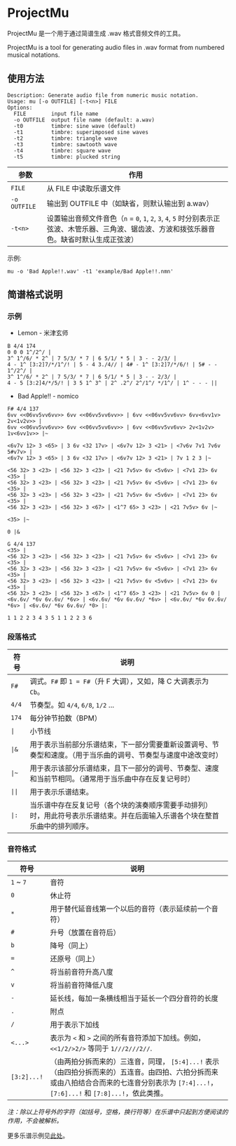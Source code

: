 # ProjectMu

ProjectMu 是一个用于通过简谱生成 .wav 格式音频文件的工具。

ProjectMu is a tool for generating audio files in .wav format from numbered musical notations.

## 使用方法

```
Description: Generate audio file from numeric music notation.
Usage: mu [-o OUTFILE] [-t<n>] FILE
Options:
  FILE        input file name
  -o OUTFILE  output file name (default: a.wav)
  -t0         timbre: sine wave (default)
  -t1         timbre: superimposed sine waves
  -t2         timbre: triangle wave
  -t3         timbre: sawtooth wave
  -t4         timbre: square wave
  -t5         timbre: plucked string
```

| 参数 | 作用 |
| --- | --- |
| `FILE` | 从 FILE 中读取乐谱文件 |
| `-o OUTFILE` | 输出到 OUTFILE 中（如缺省，则默认输出到 a.wav） |
| `-t<n>` | 设置输出音频文件音色（`n` = `0`, `1`, `2`, `3`, `4`, `5` 时分别表示正弦波、木管乐器、三角波、锯齿波、方波和拨弦乐器音色。缺省时默认生成正弦波） |

示例:

```
mu -o 'Bad Apple!!.wav' -t1 'example/Bad Apple!!.nmn'
```

## 简谱格式说明

### 示例

+ Lemon - 米津玄师

```
B 4/4 174
0 0 0 1^/2^/ |
3^ 1^/6/ * 2^ | 7 5/3/ * 7 | 6 5/1/ * 5 | 3 - - 2/3/ |
4 - 1^ [3:2]7/*/1^/! | 5 - 4 3./4// | 4# - 1^ [3:2]7/*/6/! | 5# - - 1^/2^/ |
3^ 1^/6/ * 2^ | 7 5/3/ * 7 | 6 5/1/ * 5 | 3 - - 2/3/ |
4 - 5 [3:2]4/*/5/! | 3 5 1^ 3^ | 2^ .2^/ 2^/1^/ */1^/ | 1^ - - - ||
```

+ Bad Apple!! - nomico

```
F# 4/4 137
6vv <<06vv5vv6vv>> 6vv <<06vv5vv6vv>> | 6vv <<06vv5vv6vv> 6vv<6vv1v> 2v<1v2v>> |
6vv <<06vv5vv6vv>> 6vv <<06vv5vv6vv>> | 6vv <<06vv5vv6vv> 2v<1v2v> 1v<6vv1v>> |~

<6v7v 12> 3 <65> | 3 6v <32 17v> | <6v7v 12> 3 <21> | <7v6v 7v1 7v6v 5#v7v> |
<6v7v 12> 3 <65> | 3 6v <32 17v> | <6v7v 12> 3 <21> | 7v 1 2 3 |~

<56 32> 3 <23> | <56 32> 3 <23> | <21 7v5v> 6v <5v6v> | <7v1 23> 6v <35> |
<56 32> 3 <23> | <56 32> 3 <23> | <21 7v5v> 6v <5v6v> | <7v1 23> 6v <35> |
<56 32> 3 <23> | <56 32> 3 <23> | <21 7v5v> 6v <5v6v> | <7v1 23> 6v <35> |
<56 32> 3 <23> | <56 32> 3 <67> | <1^7 65> 3 <23> | <21 7v5v> 6v |~

<35> |~

0 |&

G 4/4 137
<35> |
<56 32> 3 <23> | <56 32> 3 <23> | <21 7v5v> 6v <5v6v> | <7v1 23> 6v <35> |
<56 32> 3 <23> | <56 32> 3 <23> | <21 7v5v> 6v <5v6v> | <7v1 23> 6v <35> |
<56 32> 3 <23> | <56 32> 3 <23> | <21 7v5v> 6v <5v6v> | <7v1 23> 6v <35> |
<56 32> 3 <23> | <56 32> 3 <67> | <1^7 65> 3 <23> | <21 7v5v> 6v 0 |
<6v.6v/ *6v 6v.6v/ *6v> | <6v.6v/ *6v 6v.6v/ *6v> | <6v.6v/ *6v 6v.6v/ *6v> | <6v.6v/ *6v 6v.6v/ *0> |:

1 1 2 2 3 4 3 5 1 1 2 2 3 6
```

### 段落格式

| 符号 | 说明 |
| --- | --- |
| `F#` | 调式。`F#` 即 `1 = F#`（升 F 大调），又如，降 C 大调表示为 `Cb`。 |
| `4/4` | 节奏型。如 `4/4`, `6/8`, `1/2` ... |
| `174` | 每分钟节拍数（BPM） |
| `\|` | 小节线 |
| `\|&` | 用于表示当前部分乐谱结束，下一部分需要重新设置调号、节奏型和速度。（用于当乐曲的调号、节奏型与速度中途改变时） |
| `\|~` | 用于表示该部分乐谱结束，且下一部分的调号、节奏型、速度和当前节相同。（通常用于当乐曲中存在反复记号时） |
| `\|\|` | 用于表示乐谱结束。 |
| `\|:` | 当乐谱中存在反复记号（各个块的演奏顺序需要手动排列）时，用此符号表示乐谱结束。并在后面输入乐谱各个块在整首乐曲中的排列顺序。 |

### 音符格式

| 符号 | 说明 |
| --- | --- |
| `1` ~ `7` | 音符 |
| `0` | 休止符 |
| `*` | 用于替代延音线第一个以后的音符（表示延续前一个音符） |
| `#` | 升号（放置在音符后） |
| `b` | 降号（同上） |
| `=` | 还原号（同上） |
| `^` | 将当前音符升高八度 |
| `v` | 将当前音符降低八度 |
| `-` | 延长线，每加一条横线相当于延长一个四分音符的长度 |
| `.` | 附点 |
| `/` | 用于表示下加线 |
| `<...>` | 表示为 `<` 和 `>` 之间的所有音符添加下加线。例如，`<<1/2/>2/>` 等同于 `1///2///2//`. |
| `[3:2]...!` | （由两拍分拆而来的）三连音，同理， `[5:4]...!` 表示（由四拍分拆而来的）五连音。由四拍、六拍分拆而来或由八拍结合合而来的七连音分别表示为 `[7:4]...!`，`[7:6]...!` 和 `[7:8]...!`，依此类推。 |

*注：除以上符号外的字符（如括号，空格，换行符等）在乐谱中只起到方便阅读的作用，不会被解析。*

更多乐谱示例见[此处](example)。
